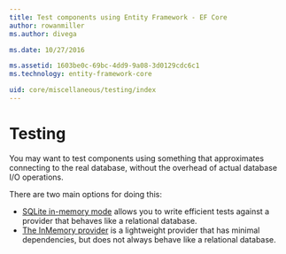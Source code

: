 ```yaml
---
title: Test components using Entity Framework - EF Core
author: rowanmiller
ms.author: divega

ms.date: 10/27/2016

ms.assetid: 1603be0c-69bc-4dd9-9a08-3d0129cdc6c1
ms.technology: entity-framework-core

uid: core/miscellaneous/testing/index
---
```


# Testing

You may want to test components using something that approximates connecting to the real database, without the overhead of actual database I/O operations.

There are two main options for doing this:
 * [SQLite in-memory mode](sqlite.md) allows you to write efficient tests against a provider that behaves like a relational database.
 * [The InMemory provider](in-memory.md) is a lightweight provider that has minimal dependencies, but does not always behave like a relational database.
